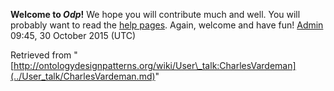 __Welcome to _Odp_!__ We hope you will contribute much and well. 
You will probably want to read the [help pages](http://ontologydesignpatterns.org/wiki/Help:Contents "Help:Contents"). Again, welcome and have fun! [Admin](../User/ValentinaPresutti.md "User:ValentinaPresutti") 09:45, 30 October 2015 (UTC)





Retrieved from "[http://ontologydesignpatterns.org/wiki/User\_talk:CharlesVardeman](../User_talk/CharlesVardeman.md)"